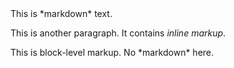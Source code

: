 <div class="example" markdown="1">
This is *markdown* text.

This is another paragraph. It contains <em>inline markup</em>.

<div>
This is block-level markup. No *markdown* here.
</div>
</div>